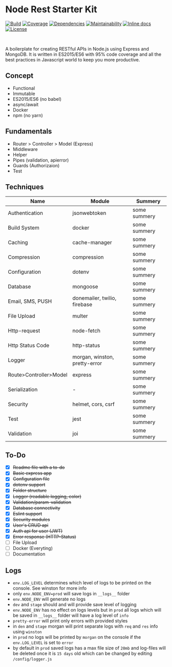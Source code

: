 # Node Rest Starter Kit 

[![Build](https://travis-ci.com/skarif2/node-rest-starter.svg?branch=master)](https://travis-ci.com/skarif2/node-rest-starter)
[![Coverage](https://coveralls.io/repos/github/skarif2/node-rest-starter/badge.svg?branch=master)](https://coveralls.io/github/skarif2/node-rest-starter?branch=master)
[![Dependencies](https://david-dm.org/skarif2/node-rest-starter/status.svg)](https://david-dm.org/skarif2/node-rest-starter)
[![Maintainability](https://api.codeclimate.com/v1/badges/05aac0c011555564f95e/maintainability)](https://codeclimate.com/github/skarif2/nodejs-api-starter/maintainability)
[![Inline docs](http://inch-ci.org/github/skarif2/node-rest-starter.svg?branch=master)](http://inch-ci.org/github/skarif2/node-rest-starter)
[![License](https://img.shields.io/badge/license-MIT-brightgreen.svg)](https://img.shields.io/badge/license-MIT-brightgreen.svg)

<br>

A boilerplate for creating RESTful APIs in Node.js using Express and MongoDB. It is written in ES2015/ES6 with 95% code coverage and all the best practices in Javascript world to keep you more productive.

## Concept
  - Functional
  - Immutable
  - ES2015/ES6 (no babel)
  - async/await
  - Docker
  - npm (no yarn)

## Fundamentals
  - Router > Controller > Model (Express)
  - Middleware
  - Helper
  - Pipes (validation, apierror)
  - Guards (Authorizaion)
  - Test

## Techniques
  | Name | Module | Summery |
  |-|-|-|
  |Authentication|jsonwebtoken|some summery|
  |Build System|docker|some summery|
  |Caching|cache-manager|some summery|
  |Compression|compression|some summery|
  |Configuration|dotenv|some summery|
  |Database|mongoose| some summery|
  |Email, SMS, PUSH|donemailer, twilio, firebase| some summery|
  |File Upload|multer|some summery|
  |Http-request|node-fetch|some summery|
  |Http Status Code|http-status|some summery|
  |Logger|morgan, winston, pretty-error|some summery|
  |Route>Controller>Model|express|some summery|
  |Serialization|-|some summery|
  |Security|helmet, cors, csrf|some summery|
  |Test|jest|some summery|
  |Validation|joi|some summery|

## To-Do
  - [x] ~~Readme file with a to-do~~
  - [x] ~~Basic express app~~
  - [x] ~~Configuration file~~
  - [x] ~~dotenv support~~
  - [x] ~~Folder structure~~
  - [x] ~~Logger (readable logging, color)~~
  - [x] ~~Validation/param-validation~~
  - [x] ~~Database connectivity~~
  - [x] ~~Eslint support~~
  - [x] ~~Security modules~~
  - [x] ~~User's CRUD api~~
  - [x] ~~Auth api for user (JWT)~~
  - [x] ~~Error response (HTTP-Status)~~
  - [ ] File Upload
  - [ ] Docker (Everyting)
  - [ ] Documentation

## Logs
  - `env.LOG_LEVEL` determines which level of logs to be printed on the console. See winston for more info
  - only `env.NODE_ENV=prod` will save logs in ```__logs__``` folder
  - `env.NODE_ENV` will generate no logs
  - `dev` and `stage` should and will provide save level of logging
  - `env.NODE_ENV` has no effect on logs levels but in `prod` all logs which will be saved in ```__logs__``` folder will have a log level of `info`
  - `pretty-error` will print only errors with provided styles
  - in `den` and `stage` morgan will print separate logs with `req` and `res` info using `winston`
  - in `prod` no logs will be printed by `morgan` on the console if the `env.LOG_LEVEL` is set to `error`
  - by default in `prod` saved logs has a max file size of `20mb` and log-files will be deleted once it is `15 days` old which can be changed by editing `/config/logger.js`


